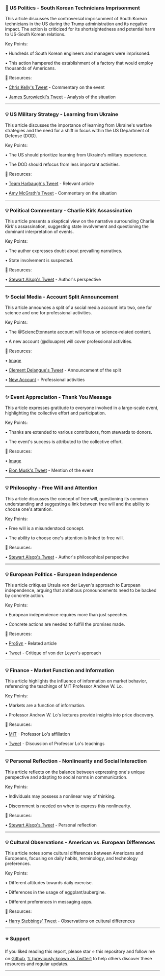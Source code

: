 ### 🤖 US Politics - South Korean Technicians Imprisonment

This article discusses the controversial imprisonment of South Korean technicians in the US during the Trump administration and its negative impact.  The action is criticized for its shortsightedness and potential harm to US-South Korean relations.


Key Points:

• Hundreds of South Korean engineers and managers were imprisoned.

• This action hampered the establishment of a factory that would employ thousands of Americans.


🔗 Resources:

• [Chris Kelly's Tweet](https://x.com/thatchriskelly) -  Commentary on the event

• [James Surowiecki's Tweet](https://x.com/JamesSurowiecki/status/1967241288493027701) - Analysis of the situation


---
### 💡 US Military Strategy - Learning from Ukraine

This article discusses the importance of learning from Ukraine's warfare strategies and the need for a shift in focus within the US Department of Defense (DOD).


Key Points:

• The US should prioritize learning from Ukraine's military experience.

• The DOD should refocus from less important activities.


🔗 Resources:

• [Team Harbaugh's Tweet](https://x.com/Team_Harbaugh) - Relevant article

• [Amy McGrath's Tweet](https://x.com/AmyMcGrathKY/status/1967573891339186274) -  Commentary on the situation


---
### 💡 Political Commentary - Charlie Kirk Assassination

This article presents a skeptical view on the narrative surrounding Charlie Kirk's assassination, suggesting state involvement and questioning the dominant interpretation of events.


Key Points:

• The author expresses doubt about prevailing narratives.

• State involvement is suspected.


🔗 Resources:

• [Stewart Alsop's Tweet](https://x.com/StewartalsopIII/status/1967575407130996976) - Author's perspective


---
### ✨ Social Media - Account Split Announcement

This article announces a split of a social media account into two, one for science and one for professional activities.


Key Points:

• The @SciencEtonnante account will focus on science-related content.

• A new account (@dlouapre) will cover professional activities.


🔗 Resources:

• [Image](https://pbs.twimg.com/media/G03MqBiXsAAV3j4?format=jpg&name=small)

• [Clement Delangue's Tweet](https://x.com/ClementDelangue) - Announcement of the split

• [New Account](https://x.com/dlouapre) - Professional activities


---
### ✨ Event Appreciation - Thank You Message

This article expresses gratitude to everyone involved in a large-scale event, highlighting the collective effort and participation.


Key Points:

• Thanks are extended to various contributors, from stewards to donors.

• The event's success is attributed to the collective effort.


🔗 Resources:

• [Image](https://pbs.twimg.com/media/G0zm8f_XwAAyjGG?format=jpg&name=small)

• [Elon Musk's Tweet](https://x.com/elonmusk) - Mention of the event


---
### 💡 Philosophy - Free Will and Attention

This article discusses the concept of free will, questioning its common understanding and suggesting a link between free will and the ability to choose one's attention.


Key Points:

• Free will is a misunderstood concept.

• The ability to choose one's attention is linked to free will.


🔗 Resources:

• [Stewart Alsop's Tweet](https://x.com/StewartalsopIII/status/1967474714546164212) - Author's philosophical perspective


---
### 💡 European Politics -  European Independence

This article critiques Ursula von der Leyen's approach to European independence, arguing that ambitious pronouncements need to be backed by concrete action.


Key Points:

• European independence requires more than just speeches.

• Concrete actions are needed to fulfill the promises made.


🔗 Resources:

• [ProSyn](https://prosyn.org/txn9zS5) -  Related article

• [Tweet](https://x.com/alemannoEU/status/1967468471286935838) -  Critique of von der Leyen's approach



---
### 💡 Finance - Market Function and Information

This article highlights the influence of information on market behavior, referencing the teachings of MIT Professor Andrew W. Lo.


Key Points:

• Markets are a function of information.

• Professor Andrew W. Lo's lectures provide insights into price discovery.


🔗 Resources:

• [MIT](https://x.com/MIT) -  Professor Lo's affiliation

• [Tweet](https://x.com/sarbjeetjohal/status/1967375173923066245) - Discussion of Professor Lo's teachings


---
### 💡 Personal Reflection - Nonlinearity and Social Interaction

This article reflects on the balance between expressing one's unique perspective and adapting to social norms in communication.


Key Points:

•  Individuals may possess a nonlinear way of thinking.

•  Discernment is needed on when to express this nonlinearity.


🔗 Resources:

• [Stewart Alsop's Tweet](https://x.com/StewartalsopIII/status/1967386130677928410) -  Personal reflection


---
### 💡 Cultural Observations - American vs. European Differences

This article notes some cultural differences between Americans and Europeans, focusing on daily habits, terminology, and technology preferences.


Key Points:

• Different attitudes towards daily exercise.

• Differences in the usage of eggplant/aubergine.

• Different preferences in messaging apps.


🔗 Resources:

• [Harry Stebbings' Tweet](https://x.com/HarryStebbings/status/1967369890752340346) -  Observations on cultural differences


---

### ⭐️ Support

If you liked reading this report, please star ⭐️ this repository and follow me on [Github](https://github.com/Drix10), [𝕏 (previously known as Twitter)](https://x.com/DRIX_10_) to help others discover these resources and regular updates.

---